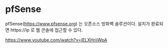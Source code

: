 # pfSense

pfSense(https://www.pfsense.org) 는 오픈소스 방화벽 솔루션이다.
설치가 완료되면 https://ip 로 웹 콘솔에 접근할 수 있다.

https://www.youtube.com/watch?v=iELXHriiWpA